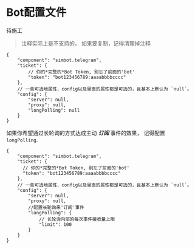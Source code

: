 # Bot配置文件

<warning>

待施工

</warning>

> 注释实际上是不支持的，
> 如果要复制，记得清理掉注释

```json5
{
    "component": "simbot.telegram",
    "ticket": {
        // 你的*完整的*Bot Token, 别忘了前面的'bot'
        "token": "bot123456789:aaaabbbbcccc"
    },
    // 一些可选地属性，config以及里面的属性都是可选的，且基本上默认为 `null`。
    "config": {
        "server": null,
        "proxy": null,
        "longPolling": null
    }
}
```

如果你希望通过长轮询的方式达成主动 **_订阅_** 事件的效果，
记得配置 `longPolling`.

```json5
{
    "component": "simbot.telegram",
    "ticket": {
      // 你的*完整的*Bot Token, 别忘了前面的'bot'
      "token": "bot123456789:aaaabbbbcccc"
    },
    // 一些可选地属性，config以及里面的属性都是可选的，且基本上默认为 `null`。
    "config": {
        "server": null,
        "proxy": null,
        //配置长轮询来'订阅'事件
        "longPolling": {
            // 长轮询内部的每次事件接收量上限
            "limit": 100
        }
    }
}
```

